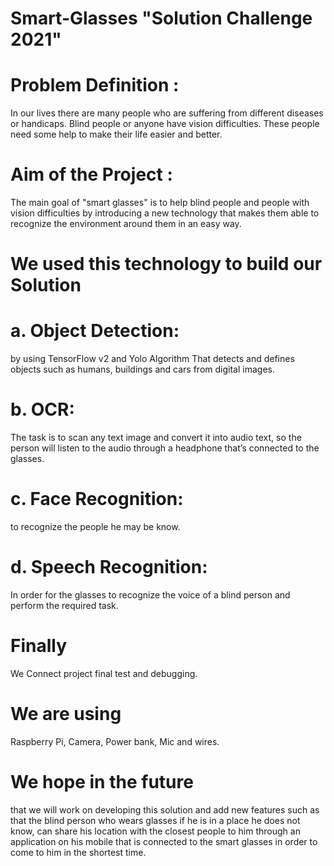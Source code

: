 # Smart-Glasses "Solution Challenge 2021"

# Problem Definition :
In our lives there are many people who are suffering from different
diseases or handicaps. Blind people or anyone have vision
difficulties. These people need some help to make their life easier
and better.

# Aim of the Project :
The main goal of "smart glasses" is to help blind people and people
with vision difficulties by introducing a new technology that makes
them able to recognize the environment around them in an easy way.

# We used this technology to build our Solution
# a. Object Detection: 
by using TensorFlow v2 and Yolo Algorithm
That detects and defines objects such as humans, buildings and cars
from digital images.
# b. OCR: 
The task is to scan any text image and convert it into audio
text, so the person will listen to the audio through a headphone that’s
connected to the glasses.
# c. Face Recognition: 
to recognize the people he may be know.
# d. Speech Recognition: 
In order for the glasses to recognize the
voice of a blind person and perform the required task.

# Finally
We Connect project final test and debugging.

# We are using
Raspberry Pi, Camera, Power bank, Mic and wires.

# We hope in the future
that we will work on developing this
solution and add new features such as that the blind person who
wears glasses if he is in a place he does not know, can share his
location with the closest people to him through an application on his
mobile that is connected to the smart glasses in order to come to him
in the shortest time.
